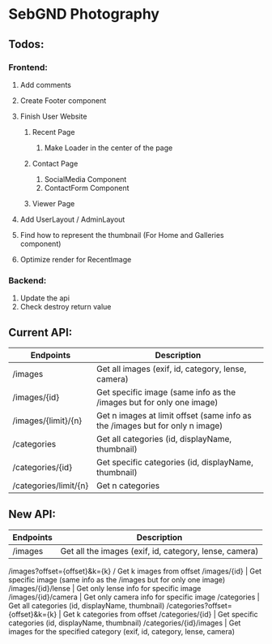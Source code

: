 # SebGND Photography

## Todos:

### Frontend:
1. Add comments
1. Create Footer component

1. Finish User Website
    1. Recent Page
        1. Make Loader in the center of the page
        
    1. Contact Page
        1. SocialMedia Component
        1. ContactForm Component
        
    1. Viewer Page
        
        
1. Add UserLayout / AdminLayout
1. Find how to represent the thumbnail (For Home and Galleries component)
1. Optimize render for RecentImage

### Backend:
1. Update the api
1. Check destroy return value

## Current API:
Endpoints | Description
----------|------------
/images | Get all images (exif, id, category, lense, camera)
/images/{id} | Get specific image (same info as the /images but for only one image)
/images/{limit}/{n} | Get n images at limit offset (same info as the /images but for only n image)
/categories | Get all categories (id, displayName, thumbnail)
/categories/{id} | Get specific categories (id, displayName, thumbnail)
/categories/limit/{n} | Get n categories

## New API:
Endpoints | Description
----------|------------
/images | Get all the images (exif, id, category, lense, camera)
/images?offset={offset}&k={k} / Get k images from offset
/images/{id} | Get specific image (same info as the /images but for only one image)
/images/{id}/lense | Get only lense info for specific image
/images/{id}/camera | Get only camera info for specific image
/categories | Get all categories (id, displayName, thumbnail)
/categories?offset={offset}&k={k} | Get k categories from offset
/categories/{id} | Get specific categories (id, displayName, thumbnail)
/categories/{id}/images | Get images for the specified category (exif, id, category, lense, camera)